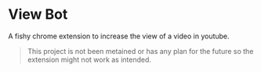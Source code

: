 # View Bot
A fishy chrome extension to increase the view of a video in youtube.
> This project is not been metained or has any plan for the future so the extension might not work as intended.
